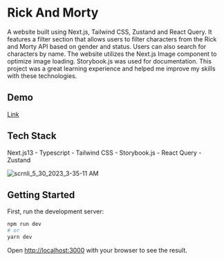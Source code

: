 # Rick And Morty 

 A website built using Next.js, Tailwind CSS, Zustand and React Query. It features a filter section that allows users to filter characters from the Rick and Morty API based on gender and status. Users can also search for characters by name. The website utilizes the Next.js Image component to optimize image loading. Storybook.js was used for documentation. This project was a great learning experience and helped me improve my skills with these technologies.
 
## Demo

[Link](https://rick-and-morty-nine-mu.vercel.app/)

## Tech Stack

Next.js13 - Typescript - Tailwind CSS - Storybook.js - React Query - Zustand

![scrnli_5_30_2023_3-35-11 AM](https://github.com/bn-2002/Rick-and-Morty/assets/71316063/91b511c1-8914-4f1e-a6dd-7ffc1ba5db16)

## Getting Started

First, run the development server:

```bash
npm run dev
# or
yarn dev
```

Open [http://localhost:3000](http://localhost:3000) with your browser to see the result.

